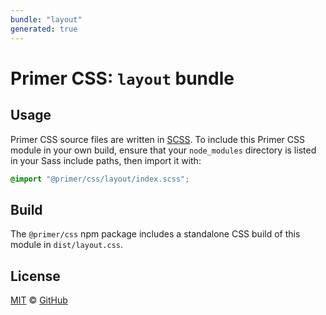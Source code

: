 ```yaml
---
bundle: "layout"
generated: true
---
```


# Primer CSS: `layout` bundle

## Usage

Primer CSS source files are written in [SCSS]. To include this Primer CSS module in your own build, ensure that your `node_modules` directory is listed in your Sass include paths, then import it with:

```scss
@import "@primer/css/layout/index.scss";
```

## Build

The `@primer/css` npm package includes a standalone CSS build of this module in `dist/layout.css`.

## License

[MIT](https://github.com/primer/css/blob/main/LICENSE) &copy; [GitHub](https://github.com/)


[scss]: https://sass-lang.com/documentation/syntax#scss
